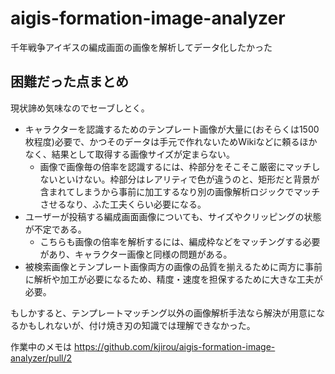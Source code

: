 # aigis-formation-image-analyzer

千年戦争アイギスの編成画面の画像を解析してデータ化したかった


## 困難だった点まとめ

現状諦め気味なのでセーブしとく。

- キャラクターを認識するためのテンプレート画像が大量に(おそらくは1500枚程度)必要で、かつそのデータは手元で作れないためWikiなどに頼るほかなく、結果として取得する画像サイズが定まらない。
  - 画像で画像毎の倍率を認識するには、枠部分をそこそこ厳密にマッチしないといけない。枠部分はレアリティで色が違うのと、矩形だと背景が含まれてしまうから事前に加工するなり別の画像解析ロジックでマッチさせるなり、ふた工夫くらい必要になる。
- ユーザーが投稿する編成画面画像についても、サイズやクリッピングの状態が不定である。
  - こちらも画像の倍率を解析するには、編成枠などをマッチングする必要があり、キャラクター画像と同様の問題がある。
- 被検索画像とテンプレート画像両方の画像の品質を揃えるために両方に事前に解析や加工が必要になるため、精度・速度を担保するために大きな工夫が必要。

もしかすると、テンプレートマッチング以外の画像解析手法なら解決が用意になるかもしれないが、付け焼き刃の知識では理解できなかった。

作業中のメモは https://github.com/kjirou/aigis-formation-image-analyzer/pull/2
